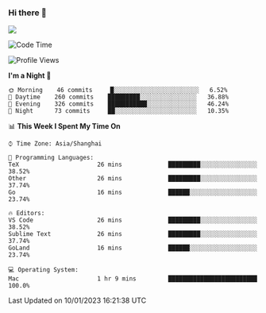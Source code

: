 ### Hi there 👋

<!--
**JJAYCHEN1e/jjaychen1e** is a ✨ _special_ ✨ repository because its `README.md` (this file) appears on your GitHub profile.

Here are some ideas to get you started:

- 🔭 I’m currently working on ...
- 🌱 I’m currently learning ...
- 👯 I’m looking to collaborate on ...
- 🤔 I’m looking for help with ...
- 💬 Ask me about ...
- 📫 How to reach me: ...
- 😄 Pronouns: ...
- ⚡ Fun fact: ...
-->

[![](https://github-readme-stats.vercel.app/api?username=jjaychen1e&show_icons=true)](https://github.com/jjaychen1e/github-readme-stats?count_private=true)

<!--START_SECTION:waka-->
![Code Time](http://img.shields.io/badge/Code%20Time-529%20hrs%2035%20mins-blue)

![Profile Views](http://img.shields.io/badge/Profile%20Views-12-blue)

**I'm a Night 🦉** 

```text
🌞 Morning    46 commits     █░░░░░░░░░░░░░░░░░░░░░░░░   6.52% 
🌆 Daytime    260 commits    █████████░░░░░░░░░░░░░░░░   36.88% 
🌃 Evening    326 commits    ███████████░░░░░░░░░░░░░░   46.24% 
🌙 Night      73 commits     ██░░░░░░░░░░░░░░░░░░░░░░░   10.35%

```


📊 **This Week I Spent My Time On** 

```text
⌚︎ Time Zone: Asia/Shanghai

💬 Programming Languages: 
TeX                      26 mins             █████████░░░░░░░░░░░░░░░░   38.52% 
Other                    26 mins             █████████░░░░░░░░░░░░░░░░   37.74% 
Go                       16 mins             ██████░░░░░░░░░░░░░░░░░░░   23.74%

🔥 Editors: 
VS Code                  26 mins             █████████░░░░░░░░░░░░░░░░   38.52% 
Sublime Text             26 mins             █████████░░░░░░░░░░░░░░░░   37.74% 
GoLand                   16 mins             ██████░░░░░░░░░░░░░░░░░░░   23.74%

💻 Operating System: 
Mac                      1 hr 9 mins         █████████████████████████   100.0%

```


 Last Updated on 10/01/2023 16:21:38 UTC
<!--END_SECTION:waka-->
